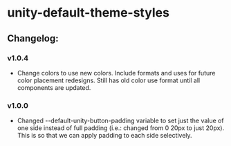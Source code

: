 # unity-default-theme-styles

## Changelog:

### v1.0.4
- Change colors to use new colors. Include formats and uses for future color placement redesigns. Still has old color use format until all components are updated.

### v1.0.0
- Changed --default-unity-button-padding variable to set just the value of one side instead of full padding (i.e.: changed from 0 20px to just 20px). This is so that we can apply padding to each side selectively.

